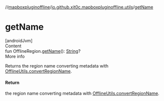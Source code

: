 //[mapboxpluginoffline](../../index.md)/[io.github.xit0c.mapboxpluginoffline.utils](index.md)/[getName](get-name.md)



# getName  
[androidJvm]  
Content  
fun OfflineRegion.[getName](get-name.md)(): [String](https://kotlinlang.org/api/latest/jvm/stdlib/kotlin/-string/index.html)?  
More info  


Returns the region name converting metadata with [OfflineUtils.convertRegionName](-offline-utils/convert-region-name.md).



#### Return  


the region name converting metadata with [OfflineUtils.convertRegionName](-offline-utils/convert-region-name.md).

  



